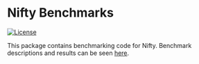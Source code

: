 # Nifty Benchmarks

[![License](https://img.shields.io/hexpm/l/plug.svg)](LICENSE)

This package contains benchmarking code for Nifty. Benchmark descriptions and results can be seen [here](https://github.com/nifty-swift/Nifty/blob/master/Documents/Benchmarks.md).